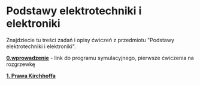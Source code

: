 # Podstawy elektrotechniki i elektroniki

Znajdziecie tu treści zadań i opisy ćwiczeń z przedmiotu "Podstawy elektrotechniki i elektroniki".

**[0.wprowadzenie](0.wprowadzenie.md)** - link do programu symulacyjnego, pierwsze ćwiczenia na rozgrzewkę

**[1. Prawa Kirchhoffa](1.Kirchhoff/1.Kirchhoff.md)**

